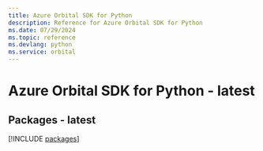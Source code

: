 ```yaml
---
title: Azure Orbital SDK for Python
description: Reference for Azure Orbital SDK for Python
ms.date: 07/29/2024
ms.topic: reference
ms.devlang: python
ms.service: orbital
---
```

# Azure Orbital SDK for Python - latest
## Packages - latest
[!INCLUDE [packages](orbital-index.md)]